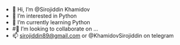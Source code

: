 - 👋 Hi, I’m @Sirojiddin Khamidov
- 👀 I’m interested in Python
- 🌱 I’m currently learning Python
- #💞️ I’m looking to collaborate on ...
- 📫 sirojiddin89@gmail.com or @KhamidovSirojiddin on telegram

<!---
Sirojiddin/Sirojiddin is a ✨ special ✨ repository because its `README.md` (this file) appears on your GitHub profile.
You can click the Preview link to take a look at your changes.
--->
